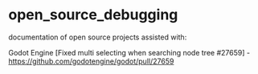 # open_source_debugging
documentation of open source projects assisted with:

Godot Engine [Fixed multi selecting when searching node tree #27659] - https://github.com/godotengine/godot/pull/27659

